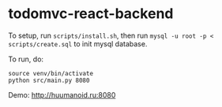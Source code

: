 # todomvc-react-backend
To setup, run `scripts/install.sh`, then run `mysql -u root -p < scripts/create.sql` to init mysql database.

To run, do:
```shell
source venv/bin/activate
python src/main.py 8080
```

Demo: http://huumanoid.ru:8080
